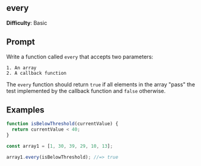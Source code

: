 ## every

**Difficulty**: Basic 

## Prompt 

Write a function called `every` that accepts two parameters: 

    1. An array 
    2. A callback function 
    
The `every` function should return `true` if all elements in the array "pass" the test implemented by the callback function and `false` otherwise.

## Examples

```js
function isBelowThreshold(currentValue) {
  return currentValue < 40;
}

const array1 = [1, 30, 39, 29, 10, 13];

array1.every(isBelowThreshold); //=> true
```
